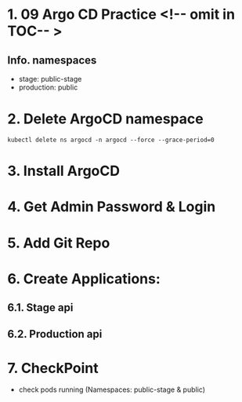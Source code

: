 # 1. 09 Argo CD Practice <!-- omit in TOC-- >

## Info. namespaces
- stage: public-stage
- production: public
# 2. Delete ArgoCD namespace
```vim
kubectl delete ns argocd -n argocd --force --grace-period=0
```


# 3. Install ArgoCD
# 4. Get Admin Password & Login
# 5. Add Git Repo
# 6. Create Applications:
## 6.1. Stage api
## 6.2. Production api

# 7. CheckPoint
- check pods running (Namespaces: public-stage & public)

